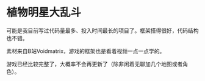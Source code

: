 # 植物明星大乱斗

可能是我目前写过代码量最多、投入时间最长的项目了。框架搭得很好，代码结构也不错。

素材来自B站Voidmatrix，游戏的框架也是看着视频一点一点学的。

游戏已经比较完整了，大概率不会再更新了（除非闲着无聊加几个地图或者角色）。
